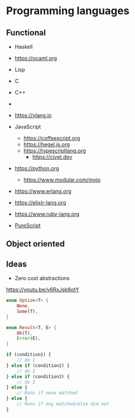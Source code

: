 # Programming languages

## Functional

- Haskell
- https://ocaml.org
- Lisp
- C 
- C++
- 

- https://vlang.io
- JavaScript
	- https://coffeescript.org
	- https://hegel.js.org
	- https://typescriptlang.org
		- https://civet.dev
- https://python.org
	- https://www.modular.com/mojo
- https://www.erlang.org
- https://elixir-lang.org
- https://www.ruby-lang.org
- [PureScript](https://www.purescript.org)

## Object oriented

## Ideas

- Zero cost abstractions

https://youtu.be/v6RxJsk8otY

```rust
enum Option<T> {
	None,
	Some(T),
}

enum Result<T, E> {
	Ok(T),
	Error(E),
}
```

```typescript
if (condition1) {
	// do 1
} else if (condition2) {
	// do 2
} else if (condition3) {
	// do 3
} else {
	// Runs if none matched
} else {
	// Runs if any matched/else did not
}
```